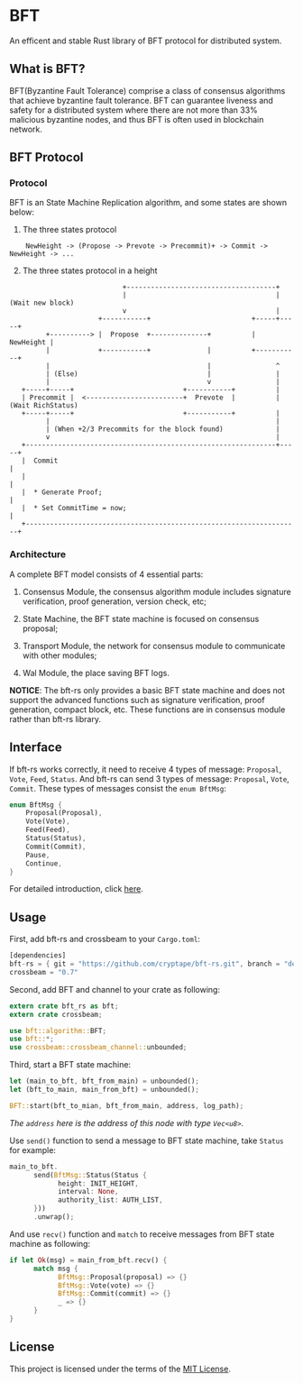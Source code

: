 # BFT

An efficent and stable Rust library of BFT protocol for distributed system.

## What is BFT?

BFT(Byzantine Fault Tolerance) comprise a class of consensus algorithms that achieve byzantine fault tolerance. BFT can guarantee liveness and safety for a distributed system where there are not more than 33% malicious byzantine nodes, and thus BFT is often used in blockchain network.

## BFT Protocol

### Protocol

BFT is an State Machine Replication algorithm, and some states are shown below:

1. The three states protocol

```
    NewHeight -> (Propose -> Prevote -> Precommit)+ -> Commit -> NewHeight -> ...
```

2. The three states protocol in a height

```
                            +-------------------------------------+
                            |                                     | (Wait new block)
                            v                                     |
                      +-----------+                         +-----+-----+
         +----------> |  Propose  +--------------+          | NewHeight |
         |            +-----------+              |          +-----------+
         |                                       |                ^
         | (Else)                                |                |
         |                                       v                |
   +-----+-----+                           +-----------+          |
   | Precommit |  <------------------------+  Prevote  |          | (Wait RichStatus)
   +-----+-----+                           +-----------+          |
         |                                                        |
         | (When +2/3 Precommits for the block found)             |
         v                                                        |
   +--------------------------------------------------------------+-----+
   |  Commit                                                            |
   |                                                                    |
   |  * Generate Proof;                                                 |
   |  * Set CommitTime = now;                                           |
   +--------------------------------------------------------------------+
```

### Architecture

A complete BFT model consists of 4 essential parts:

1. Consensus Module, the consensus algorithm module includes signature verification, proof generation, version check, etc;

2. State Machine, the BFT state machine is focused on consensus proposal;

3. Transport Module, the network for consensus module to communicate with other modules;

4. Wal Module, the place saving BFT logs.

**NOTICE**: The bft-rs only provides a basic BFT state machine and does not support the advanced functions such as signature verification, proof generation, compact block, etc. These functions are in consensus module rather than bft-rs library.

## Interface

If bft-rs works correctly, it need to receive 4 types of message: `Proposal`, `Vote`, `Feed`, `Status`. And  bft-rs can send 3 types of message: `Proposal`, `Vote`, `Commit`. These types of messages consist the `enum BftMsg`:

```rust
enum BftMsg {
    Proposal(Proposal),
    Vote(Vote),
    Feed(Feed),
    Status(Status),
    Commit(Commit),
    Pause,
    Continue,
}
```

For detailed introduction, click [here](src/lib.rs).

## Usage

First, add bft-rs and crossbeam to your `Cargo.toml`:

```rust
[dependencies]
bft-rs = { git = "https://github.com/cryptape/bft-rs.git", branch = "develop" }
crossbeam = "0.7"
```

Second, add BFT and channel to your crate as following:

```rust
extern crate bft_rs as bft;
extern crate crossbeam;

use bft::algorithm::BFT;
use bft::*;
use crossbeam::crossbeam_channel::unbounded;
```

Third, start a BFT state machine:

```rust
let (main_to_bft, bft_from_main) = unbounded();
let (bft_to_main, main_from_bft) = unbounded();

BFT::start(bft_to_mian, bft_from_main, address, log_path);
```

*The `address` here is the address of this node with type `Vec<u8>`.*

Use `send()` function to send a message to BFT state machine, take `Status` for example:

```rust
main_to_bft.
      send(BftMsg::Status(Status {
            height: INIT_HEIGHT,
            interval: None,
            authority_list: AUTH_LIST,
      }))
      .unwrap();
```

And use `recv()` function and `match` to receive messages from BFT state machine as following:

```rust
if let Ok(msg) = main_from_bft.recv() {
      match msg {
            BftMsg::Proposal(proposal) => {}
            BftMsg::Vote(vote) => {}
            BftMsg::Commit(commit) => {}
            _ => {}
      }
}
```

## License

This project is licensed under the terms of the [MIT License](https://github.com/cryptape/bft-rs/blob/master/LICENSE).
